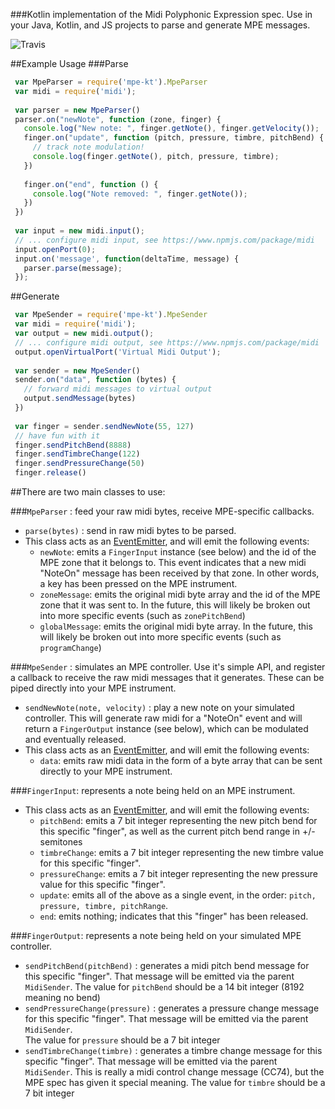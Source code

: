 
###Kotlin implementation of the Midi Polyphonic Expression spec. Use in your Java, Kotlin, and JS projects to parse and generate MPE messages.

![Travis](https://travis-ci.org/dupontgu/mpe-kt.svg?branch=master)

##Example Usage
###Parse
```javascript
 var MpeParser = require('mpe-kt').MpeParser
 var midi = require('midi');
 
 var parser = new MpeParser()
 parser.on("newNote", function (zone, finger) {
   console.log("New note: ", finger.getNote(), finger.getVelocity());
   finger.on("update", function (pitch, pressure, timbre, pitchBend) {
     // track note modulation!
     console.log(finger.getNote(), pitch, pressure, timbre);
   })
 
   finger.on("end", function () {
     console.log("Note removed: ", finger.getNote());
   })
 })
 
 var input = new midi.input();
 // ... configure midi input, see https://www.npmjs.com/package/midi
 input.openPort(0);
 input.on('message', function(deltaTime, message) {
   parser.parse(message);
 });
 ```


##Generate
```javascript
 var MpeSender = require('mpe-kt').MpeSender
 var midi = require('midi');
 var output = new midi.output();
 // ... configure midi output, see https://www.npmjs.com/package/midi
 output.openVirtualPort('Virtual Midi Output');
 
 var sender = new MpeSender()
 sender.on("data", function (bytes) {
   // forward midi messages to virtual output
   output.sendMessage(bytes)
 })
 
 var finger = sender.sendNewNote(55, 127)
 // have fun with it
 finger.sendPitchBend(8888)
 finger.sendTimbreChange(122)
 finger.sendPressureChange(50)
 finger.release()
```

##There are two main classes to use:

###`MpeParser` : feed your raw midi bytes, receive MPE-specific callbacks.  
- `parse(bytes)` : send in raw midi bytes to be parsed.
 - This class acts as an [EventEmitter](https://nodejs.org/api/events.html),
 and will emit the following events:
    - `newNote`: emits a `FingerInput` instance (see below) and the id of the MPE zone that it belongs to.  This event indicates that a new midi "NoteOn" message has been received by that zone.  In other words, a key has been pressed on the MPE instrument.
     - `zoneMessage`: emits the original midi byte array and the id of the MPE zone that it was sent to.
    In the future, this will likely be broken out into more specific events (such as `zonePitchBend`)
    - `globalMessage`: emits the original midi byte array. In the future, this will likely be broken out into more specific events (such as `programChange`)
 
###`MpeSender` : simulates an MPE controller.  Use it's simple API, and register a callback to receive the raw midi messages that it generates.  These can be piped directly into your MPE instrument.
 - `sendNewNote(note, velocity)` : play a new note on your simulated controller.  This will generate raw midi for a "NoteOn" event 
 and will return a `FingerOutput` instance (see below), which can be modulated and eventually released.
  - This class acts as an [EventEmitter](https://nodejs.org/api/events.html),
  and will emit the following events:
     - `data`: emits raw midi data in the form of a byte array that can be sent directly to your MPE instrument.
 
###`FingerInput`: represents a note being held on an MPE instrument.
 - This class acts as an [EventEmitter](https://nodejs.org/api/events.html),
 and will emit the following events:
    - `pitchBend`: emits a 7 bit integer representing the new pitch bend for this specific "finger", as well as the current pitch bend range in +/- semitones  
    - `timbreChange`: emits a 7 bit integer representing the new timbre value for this specific "finger".  
    - `pressureChange`: emits a 7 bit integer representing the new pressure value for this specific "finger".  
    - `update`: emits all of the above as a single event, in the order: `pitch, pressure, timbre, pitchRange`.  
     - `end`: emits nothing; indicates that this "finger" has been released.
 
###`FingerOutput`: represents a note being held on your simulated MPE controller.
 - `sendPitchBend(pitchBend)` : generates a midi pitch bend message for this specific "finger".  That message will be emitted via the parent `MidiSender`.
 The value for `pitchBend` should be a 14 bit integer (8192 meaning no bend)
 - `sendPressureChange(pressure)` : generates a pressure change message for this specific "finger".  That message will be emitted via the parent `MidiSender`.  
 The value for `pressure` should be a 7 bit integer
 - `sendTimbreChange(timbre)` : generates a timbre change message for this specific "finger".  That message will be emitted via the parent `MidiSender`.
 This is really a midi control change message (CC74), but the MPE spec has given it special meaning.
 The value for `timbre` should be a 7 bit integer
 
 